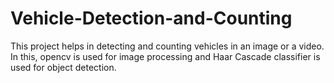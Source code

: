 # Vehicle-Detection-and-Counting
This project helps in detecting and counting vehicles in an image or a video. In this, opencv is used for image processing and Haar Cascade classifier is used for object detection.
